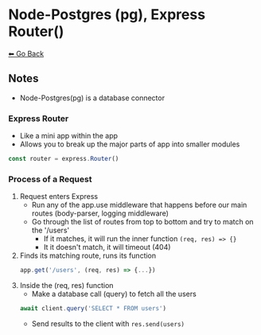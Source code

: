 # Node-Postgres (pg), Express Router()
[⬅ Go Back](/week2.md)

## **Notes**
- Node-Postgres(pg) is a database connector
### **Express Router**
- Like a mini app within the app
- Allows you to break up the major parts of app into smaller modules
```Javascript
const router = express.Router()
```

### **Process of a Request**
1. Request enters Express
    - Run any of the app.use middleware that happens before our main routes (body-parser, logging middleware)
    - Go through the list of routes from top to bottom and try to match on the '/users'
        - If it matches, it will run the inner function `(req, res) => {}`
        - It it doesn't match, it will timeout (404)
2. Finds its matching route, runs its function
    ```Javascript
    app.get('/users', (req, res) => {...})
    ```
3. Inside the (req, res) function
    - Make a database call (query) to fetch all the users
    ```Javascript
    await client.query('SELECT * FROM users')
    ```
    - Send results to the client with `res.send(users)`
